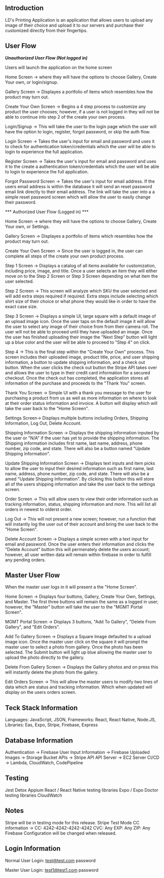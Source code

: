 ## Introduction

LD's Printing Application is an application that allows users to upload any image of their choice and 
upload it to our servers and purchase their customized directly from their fingertips. 

## User Flow
***Unauthorized User Flow (Not logged in)***

Users will launch the application on the home screen

Home Screen -> where they will have the options to choose Gallery, Create Your own, 
or login/signup.

Gallery Screen -> Displayes a portfolio of items which resembles how the product may turn out.

Create Your Own Screen -> Begins a 4 step process to customize any product the user chooses; however, if a user is not 
logged in they will not be able to continue into step 2 of the create your own process.

Login/Signup -> This will take the user to the login page which the user will have the option to login, register,
forgot password, or skip the auth flow.

Login Screen -> Takes the user's input for email and password and uses it to check for authentication 
token/credentials which the user will be able to login to experience the full application.

Register Screen -> Takes the user's input for email and password and uses it to the create a authentication 
token/credentials which the user will be able to login to experience the full application.

Forgot Password Screen -> Takes the user's input for email address. If the users email address is within 
the database it will send an reset password email link directly to their email address. The link will take 
the user into a a simple reset password screen which will allow the user to easily change their password.

*** Authorized User Flow (Logged in) ***

Home Screen -> where they will have the options to choose Gallery, Create Your own, 
or Settings.

Gallery Screen -> Displayes a portfolio of items which resembles how the product may turn out.

Create Your Own Screen -> Since the user is logged in, the user can complete all steps of the 
create your own product process.

Step 1 Screen -> Displays a catalog of all items available for customization, including price, image, and title. 
Once a user selects an item they will either move on to the Step 2 Screen or Step 3 Screen depending on
what item the user selected.

Step 2 Screen -> This screen will analyze which SKU the user selected and will add extra steps required 
if required. Extra steps include selecting which shirt size of their choice or what phone they 
would like in order to have the exact case size.

Step 3 Screen -> Displays a simple UI, large square with a default image of an upload image
icon. Once the user taps on the default image it will allow the user to select any image of their choice from 
from their camera roll. The user will not be able to proceed until they have uploaded an image.
Once the user has finished uploading their image the "Next Step" button will light up 
a blue color and the user will be able to proceed to "Step 4" on click.

Step 4 -> This is the final step within the "Create Your Own" process. This screen includes their uploaded image,
product title, price, and user shipping information, a button to update shipping information, and a check out 
button. When the user clicks the check out button the Stripe API takes over and allows the user to type in 
their credit card information for a secured checkout. Once the check out has completed, the 
application stores all information of the purchase and proceeds to the "Thank You" screen.

Thank You Screen -> Simple UI with a thank you message to the user for purchasing a product from us as well as 
more information on where to look at their order status information and invoice. A button will display which will 
take the user back to the "Home Screen".

Settings Screen-> Displays multiple buttons including Orders, Shipping Information, Log Out, Delete Account.

Shipping Information Screen -> Displays the shipping information inputed by the user or "N/A" if the user has yet to 
provide the shipping information. The Shipping information includes first name, last name, address, phone number, zip
code, and state. There will also be a button named "Update Shipping Information". 

Update Shipping Information Screen -> Displays text inputs and item picks to allow the user to input their desired information
such as  first name, last name, address, phone number, zip code, and state. There will also be a amed "Update Shipping Information".
By clicking this button this will store all of the users shipping information and take the user back to the
settings screen.

Order Screen -> This will allow users to view their order information such as tracking information,
status, shipping information and more. This will list all orders in newest to olderst order.

Log Out -> This will not present a new screen; however, run a function that will instantly log the
user out of their account and bring the user back to the "Home Screen".

Delete Account Screen -> Displays a simple screen with a text input for email and password. Once the user
enters their information and clicks the "Delete Account" button this will permenately delete the
users account; however, all user written data will remain within firebase in order to fulfill any 
pending orders.

## Master User Flow 
When the master user logs in it will present a the "Home Screen".

Home Screen -> Displays four buttons, Gallery, Create Your Own, Settings, and Master. The first three buttons will remain
the same as a logged in user; however, the "Master" button will take the user to the "MGMT Portal Screen". 

MGMT Portal Screen -> Displays 3 buttons, "Add To Gallery", "Delete From Gallery", and "Edit Orders".

Add To Gallery Screen -> Displays a Square Image defaulted to a upload image icon. Once the master user click on the square 
it will prompt the master user to select a photo from gallery. Once the photo has been selected. 
The Submit button will light up blue allowing the master user to upload the photo directly to the gallery.

Delete From Gallery Screen -> Displays the Gallery photos and on press this will instantly delete the photo from the gallery.

Edit Orders Screen -> This will allow the master users to modify two lines of data which are status and tracking information.
Which when updated will display on the users orders screen.

## Teck Stack Information 
Languages: JavaScript, JSON, 
Frameworks: React, React Native, Node.JS, 
Libraries: Eas, Expo, Stripe, Firebase, Express

## Database Information
Authentication -> Firebase
User Input Information -> Firebase
Uploaded Images -> Storage Bucket
APIs -> Stripe API
API Server -> EC2 Server
CI/CD -> Lambda, CloudWatch, CodePipeline

## Testing
Jest
Detox
Appium
React / React Native testing libraries
Expo / Expo Doctor testing libraries
CloudWatch

## Notes
Stripe will be in testing mode for this release.
Stripe Test Mode CC information -> CC: 4242-4242-4242-4242 CVC: Any EXP: Any ZIP: Any
Firebase Configuration will be changed when released.

## Login Information
Normal User Login:
test@test.com
password

Master User Login:
test1@test1.com
password

